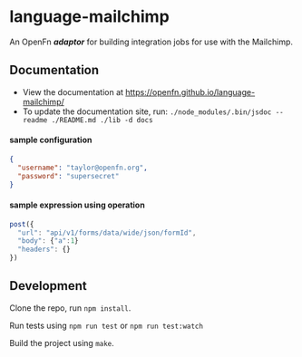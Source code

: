 # language-mailchimp

An OpenFn **_adaptor_** for building integration jobs for use with the Mailchimp.

## Documentation

- View the documentation at https://openfn.github.io/language-mailchimp/
- To update the documentation site, run: `./node_modules/.bin/jsdoc --readme ./README.md ./lib -d docs`

#### sample configuration

```json
{
  "username": "taylor@openfn.org",
  "password": "supersecret"
}
```

#### sample expression using operation

```js
post({
  "url": "api/v1/forms/data/wide/json/formId",
  "body": {"a":1}
  "headers": {}
})
```

## Development

Clone the repo, run `npm install`.

Run tests using `npm run test` or `npm run test:watch`

Build the project using `make`.
